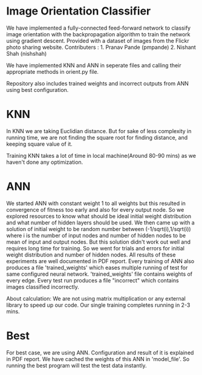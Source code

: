 # Image Orientation Classifier
We have implemented a fully-connected feed-forward network to classify image orientation with the backpropagation algorithm to train the network using gradient descent. Provided with a dataset of images from the Flickr photo sharing website.
Contributers :  1. Pranav Pande (pmpande)
                2. Nishant Shah (nishshah)
 
We have implemented KNN and ANN in seperate files and calling their appropriate methods in orient.py file.
 
Repository also includes trained weights and incorrect outputs from ANN using best configuration.

# KNN
In KNN we are taking Euclidian distance.
But for sake of less complexity in running time, we are not finding the square root for finding distance, and keeping square value of it.

Training KNN takes a lot of time in local machine(Around 80-90 mins) as we haven't done any optimization.

# ANN
We started ANN with constant weight 1 to all weights but this resulted in convergence of fitness too early and also for every output node.
So we explored resources to know what should be ideal initial weight distribution and what number of hidden layers should be used.
We then came up with a solution of initial weight to be random number between (-1/sqrt(i),1/sqrt(i)) where i is the number of input nodes and number of hidden nodes to be mean of input and output nodes. But this solution didn't work out well and requires long time for training.
So we went for trials and errors for initial weight distribution and number of hidden nodes.
All results of these experiments are well documented in PDF report.
Every training of ANN also produces a file 'trained_weights' which eases multiple running of test for same configured neural network.
'trained_weights' file contains weights of every edge.
Every test run produces a file "incorrect" which contains images classified incorrectly.

About calculation:
We are not using matrix multiplication or any external library to speed up our code. Our single training completes running in 2-3 mins.

# Best
For best case, we are using ANN. Configuration and result of it is explained in PDF report.
We have cached the weights of this ANN in 'model_file'. So running the best program will test the test data instantly.
